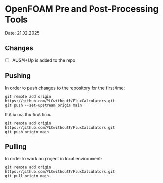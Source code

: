 # OpenFOAM Pre and Post-Processing Tools

Date: 21.02.2025

## Changes

- [ ] AUSM+Up is added to the repo

## Pushing

In order to push changes to the repository for the first time:

```
git remote add origin https://github.com/PLCwithoutP/FluxCalculators.git
git push --set-upstream origin main
```

If it is not the first time:
```
git remote add origin https://github.com/PLCwithoutP/FluxCalculators.git
git push origin main
```

## Pulling

In order to work on project in local environment:

```
git remote add origin https://github.com/PLCwithoutP/FluxCalculators.git
git pull origin main
```
